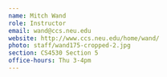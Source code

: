 ```yaml
---
name: Mitch Wand 
role: Instructor
email: wand@ccs.neu.edu
website: http://www.ccs.neu.edu/home/wand/
photo: staff/wand175-cropped-2.jpg
section: CS4530 Section 5
office-hours: Thu 3-4pm
---
```


